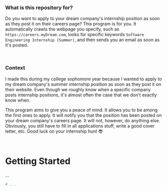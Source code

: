<br>
<br>

### What is this repository for?
Do you want to apply to your dream company's internship position
as soon as they post it on their careers page?
This program is for you. It automatically crawls the webpage you
specify, such as `https://careers.myDream.com`, looks for specific
keywords `Software Engineering Internship (Summer)`, and then
sends you an email as soon as it's posted.

<br>

### Context
I made this during my college sophomore year because I wanted to
apply to my dream company's summer internship
position as soon as they post it on their website.
Even though we roughly know when a specific company posts
internship positions, it's almost often the case that we
don't exactly know when.

This program aims to give you a peace of mind. It allows you to be among the
first ones to apply. It will notify you that the position has been posted on your
dream company's careers page. It will not, however, do anything else.
Obviously, you still have to fill in all applications stuff,
write a good cover letter, etc. Good luck on your internship hunt 😎

<br>

# Getting Started

...

```bash
# ...

```

<br>
<br>
<br>

